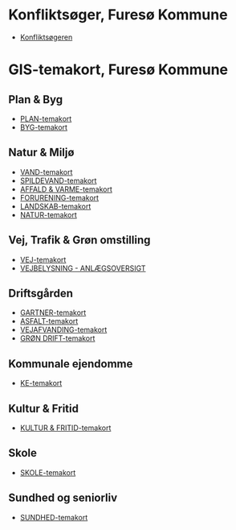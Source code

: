 <h1>Konfliktsøger, Furesø Kommune</h1>

- <a href="http://vidi-furesoe/app/furesoe/?config=/api/v2/configuration/furesoe/configuration_konfliktsger_61dd92551e92e500963161.json#luftfotoserier.geodanmark_2020_12_5cm/12/12.4/55.8/">Konfliktsøgeren</a>

<h1>GIS-temakort, Furesø Kommune</h1>

<h2>Plan & Byg</h2>

- <a href="http://vidi-furesoe/app/furesoe/?config=/api/v2/configuration/furesoe/configuration_plan_temakort_6151b1e3cc9da181026575.json#luftfotoserier.geodanmark_2020_12_5cm/12/12.4/55.8/_00_grundkort.mat_ejeregeoview_graenser,_00_grundkort.optagetvej">PLAN-temakort</a>
- <a href="http://vidi-furesoe/app/furesoe/?config=/api/v2/configuration/furesoe/configuration_byg_temakort_6155b7218e019336409893.json#Basis_kort/12/12.4/55.8/_00_grundkort.optagetvej,_00_grundkort.mat_ejeregeoview_graenser">BYG-temakort</a>

<h2>Natur & Miljø</h2>

- <a href="http://vidi-furesoe/app/furesoe/?config=/api/v2/configuration/furesoe/configuration_vand_temakort_615aedb29b564960892457.json#luftfotoserier.geodanmark_2020_12_5cm/12/12.4/55.8/">VAND-temakort</a>
- <a href="http://vidi-furesoe/app/furesoe/?config=/api/v2/configuration/furesoe/configuration_spildevand_temakort_615aef47c1e73434401075.json#luftfotoserier.geodanmark_2020_12_5cm/12/12.4/55.8/">SPILDEVAND-temakort</a>
- <a href="http://vidi-furesoe/app/furesoe/?config=/api/v2/configuration/furesoe/configuration_affald_og_varme_temakort_615af087cdc23686582656.json#luftfotoserier.geodanmark_2020_12_5cm/12/12.4/55.8/">AFFALD & VARME-temakort</a>
- <a href="http://vidi-furesoe/app/furesoe/?config=/api/v2/configuration/furesoe/configuration_forurening_temakort_615af1ba318b6985404900.json#luftfotoserier.geodanmark_2020_12_5cm/12/12.4/55.8/">FORURENING-temakort</a>
- <a href="http://vidi-furesoe/app/furesoe/?config=/api/v2/configuration/furesoe/configuration_landskab_temakort_615af2a64f93c666092879.json#luftfotoserier.geodanmark_2020_12_5cm/12/12.4/55.8/">LANDSKAB-temakort</a>
- <a href="http://vidi-furesoe/app/furesoe/?config=/api/v2/configuration/furesoe/configuration_natur_temakort_615af3e77f91d689376358.json#luftfotoserier.geodanmark_2020_12_5cm/12/12.4/55.8/">NATUR-temakort</a>

<h2>Vej, Trafik & Grøn omstilling</h2>

- <a href="http://vidi-furesoe/app/furesoe/?config=/api/v2/configuration/furesoe/configuration_vej_temakort_6151acb3bc5f6118230192.json#luftfotoserier.geodanmark_2020_12_5cm/12/12.4/55.8/_00_grundkort.optagetvej,_00_grundkort.mat_ejeregeoview_graenser">VEJ-temakort</a>
- <a href="http://vidi-furesoe/app/furesoe/?config=anlaegsoversigt.json#luftfotoserier.geodanmark_2020_12_5cm/12/12.4/55.8/_05_veje_trafik.gadebelysning_armaturer,_05_veje_trafik.gadebelysning_taendretningsskabe" >VEJBELYSNING - ANLÆGSOVERSIGT</a>

<h2>Driftsgården</h2>

- <a href="https://vidi-furesoe.mapcentia.com/app/furesoe/?config=/api/v2/configuration/furesoe/configuration_gartner_temakort_615b0042c9418104531812.json#Basis_kort/12/12.4/55.8/	_00_grundkort.jordstykke">GARTNER-temakort</a>
- <a href="https://vidi-furesoe.mapcentia.com/app/furesoe/?config=/api/v2/configuration/furesoe/configuration_asfalt_temakort_615b009ed019c857466410.json#Basis_kort/12/12.4/55.8/">ASFALT-temakort</a>
- <a href="http://vidi-furesoe.mapcentia.com/app/furesoe/?config=/api/v2/configuration/furesoe/configuration_vejafvanding_63c7c991c03e5247526904.json#luftfotoserier.geodanmark_2021_12_5cm/12/12.3318/55.7898/le34_lerdb.afloebspolygon,le34_lerdb.afloebsledning,le34_lerdb.afloebsknude">VEJAFVANDING-temakort</a>
- <a href="https://vidi-furesoe.mapcentia.com/app/furesoe_ekstern/?config=/api/v2/configuration/furesoe_ekstern/configuration_editor_5dc3f68be5dcc321909755.json#luftfotoserier.geodanmark_2021_12_5cm/12/12.3706/55.7948/furesoe_editor.traetabel,public.komgraense">GRØN DRIFT-temakort</a>


<h2>Kommunale ejendomme</h2>

- <a href="http://vidi-furesoe/app/furesoe/?config=/api/v2/configuration/furesoe/configuration_ke_temakort_615b09ca88800773290377.json#Basis_kort/12/12.4/55.8/_82_kommunens_ejendomme_lokaler.inddeling,_82_kommunens_ejendomme_lokaler.kommunale_adresser">KE-temakort</a>

<h2>Kultur & Fritid</h2>

- <a href="http://vidi-furesoe/app/furesoe/?config=/api/v2/configuration/furesoe/configuration_kultur_og_fritid_temakort_615b0bab425c6041837753.json#Basis_kort/12/12.4/55.8/_04_parker_fritids_idraetsanlaeg_landskabspleje.idraetsfaciliteter_20181019,_04_parker_fritids_idraetsanlaeg_landskabspleje.udinaturen_faciliteter_point,_04_parker_fritids_idraetsanlaeg_landskabspleje.udinaturen_faciliteter_line,_04_parker_fritids_idraetsanlaeg_landskabspleje.udinaturen_faciliteter_polygon" >KULTUR & FRITID-temakort</a>

<h2>Skole</h2>

- <a href="http://vidi-furesoe/app/furesoe/?config=/api/v2/configuration/furesoe/configuration_skole_temakort_615b0ccf323c9363758742.json#Basis_kort/12/12.4/55.8/" >SKOLE-temakort</a>

<h2>Sundhed og seniorliv</h2>

- <a href="http://vidi-furesoe/app/furesoe/?config=/api/v2/configuration/furesoe/configuration_css_temakort_604f93ebb8f95503572772.json#Basis_kort/12/12.3926/55.8012/_27_social_service.distrikter_css" >SUNDHED-temakort</a>






